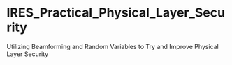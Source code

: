 # IRES_Practical_Physical_Layer_Security
Utilizing Beamforming and Random Variables to Try and Improve Physical Layer Security
